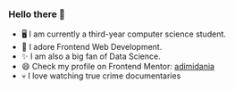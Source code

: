 ### Hello there 👋 

- 🖥️ I am currently a third-year computer science student.
- 🖤 I adore Frontend Web Development.
- ✨ I am also a big fan of Data Science.
- 😄 Check my profile on Frontend Mentor: [adimidania](https://www.frontendmentor.io/profile/adimidania)
- 💀 I love watching true crime documentaries
